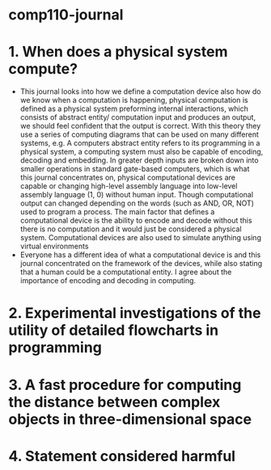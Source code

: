 # comp110-journal
# 1. When does a physical system compute?
+ This journal looks into how we define a computation device also how do we know when a computation is happening, physical computation is defined as a physical system preforming internal interactions, which consists of abstract entity/ computation input and produces an output, we should feel confident that the output is correct. With this theory they use a series of computing diagrams that can be used on many different systems, e.g. A computers abstract entity refers to its programming in a physical system, a computing system must also be capable of encoding, decoding and embedding. In greater depth inputs are broken down into smaller operations in standard gate-based computers, which is what this journal concentrates on, physical computational devices are capable or changing high-level assembly language into low-level assembly language (1, 0) without human input. Though computational output can changed depending on the words (such as AND, OR, NOT) used to program a process. The main factor that defines a computational device is the ability to encode and decode without this there is no computation and it would just be considered a physical system. Computational devices are also used to simulate anything using virtual environments
+ Everyone has a different idea of what a computational device is and this journal concentrated on the framework of the devices, while also stating that a human could be a computational entity. I agree about the importance of encoding and decoding in computing.

# 2. Experimental investigations of the utility of detailed flowcharts in programming
# 3. A fast procedure for computing the distance between complex objects in three-dimensional space 
# 4. Statement considered harmful
